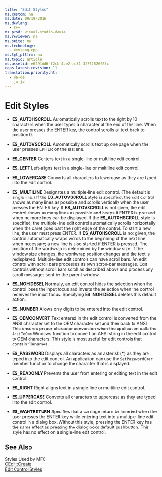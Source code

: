 ```yaml
---
title: "Edit Styles"
ms.custom: na
ms.date: 09/19/2016
ms.devlang: 
  - C++
ms.prod: visual-studio-dev14
ms.reviewer: na
ms.suite: na
ms.technology: 
  - devlang-cpp
ms.tgt_pltfrm: na
ms.topic: article
ms.assetid: e6291dd6-f2cb-4ce2-ac31-32272526625c
caps.latest.revision: 11
translation.priority.ht: 
  - de-de
  - ja-jp
---
```

# Edit Styles
-   **ES_AUTOHSCROLL** Automatically scrolls text to the right by 10 characters when the user types a character at the end of the line. When the user presses the ENTER key, the control scrolls all text back to position 0.  
  
-   **ES_AUTOVSCROLL** Automatically scrolls text up one page when the user presses ENTER on the last line.  
  
-   **ES_CENTER** Centers text in a single-line or multiline edit control.  
  
-   **ES_LEFT** Left-aligns text in a single-line or multiline edit control.  
  
-   **ES_LOWERCASE** Converts all characters to lowercase as they are typed into the edit control.  
  
-   **ES_MULTILINE** Designates a multiple-line edit control. (The default is single line.) If the **ES_AUTOVSCROLL** style is specified, the edit control shows as many lines as possible and scrolls vertically when the user presses the ENTER key. If **ES_AUTOVSCROLL** is not given, the edit control shows as many lines as possible and beeps if ENTER is pressed when no more lines can be displayed. If the **ES_AUTOHSCROLL** style is specified, the multiple-line edit control automatically scrolls horizontally when the caret goes past the right edge of the control. To start a new line, the user must press ENTER. If **ES_AUTOHSCROLL** is not given, the control automatically wraps words to the beginning of the next line when necessary; a new line is also started if ENTER is pressed. The position of the wordwrap is determined by the window size. If the window size changes, the wordwrap position changes and the text is redisplayed. Multiple-line edit controls can have scroll bars. An edit control with scroll bars processes its own scroll-bar messages. Edit controls without scroll bars scroll as described above and process any scroll messages sent by the parent window.  
  
-   **ES_NOHIDESEL** Normally, an edit control hides the selection when the control loses the input focus and inverts the selection when the control receives the input focus. Specifying **ES_NOHIDESEL** deletes this default action.  
  
-   **ES_NUMBER** Allows only digits to be entered into the edit control.  
  
-   **ES_OEMCONVERT** Text entered in the edit control is converted from the ANSI character set to the OEM character set and then back to ANSI. This ensures proper character conversion when the application calls the `AnsiToOem` Windows function to convert an ANSI string in the edit control to OEM characters. This style is most useful for edit controls that contain filenames.  
  
-   **ES_PASSWORD** Displays all characters as an asterisk (**\***) as they are typed into the edit control. An application can use the `SetPasswordChar` member function to change the character that is displayed.  
  
-   **ES_READONLY** Prevents the user from entering or editing text in the edit control.  
  
-   **ES_RIGHT** Right-aligns text in a single-line or multiline edit control.  
  
-   **ES_UPPERCASE** Converts all characters to uppercase as they are typed into the edit control.  
  
-   **ES_WANTRETURN** Specifies that a carriage return be inserted when the user presses the ENTER key while entering text into a multiple-line edit control in a dialog box. Without this style, pressing the ENTER key has the same effect as pressing the dialog boxs default pushbutton. This style has no effect on a single-line edit control.  
  
## See Also  
 [Styles Used by MFC](../vs140/Styles-Used-by-MFC.md)   
 [CEdit::Create](../vs140/CEdit--Create.md)   
 [Edit Control Styles](http://msdn.microsoft.com/library/windows/desktop/bb775464)